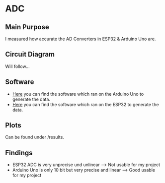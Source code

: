 # ADC

## Main Purpose

I measured how accurate the AD Converters in ESP32 & Arduino Uno are.

## Circuit Diagram

Will follow...

## Software

- [Here](https://github.com/PaulusElektrus/ADC_Uno) you can find the software which ran on the Arduino Uno to generate the data.
- [Here](https://github.com/PaulusElektrus/ADC_ESP32) you can find the software which ran on the ESP32 to generate the data.

## Plots

Can be found under /results.

## Findings

- ESP32 ADC is very unprecise und unlinear --> Not usable for my project
- Arduino Uno is only 10 bit but very precise and linear --> Good usable for my project